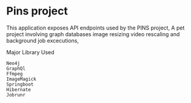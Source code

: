 <h1><b>Pins project</b></h1>

This application exposes API endpoints used by the PINS project, A pet project involving graph databases image resizing video rescaling and background job excecutions,

Major Library Used
```
Neo4j
GraphQl
Ffmpeg
ImageMagick
Springboot
Hibernate
Jobrunr
```
